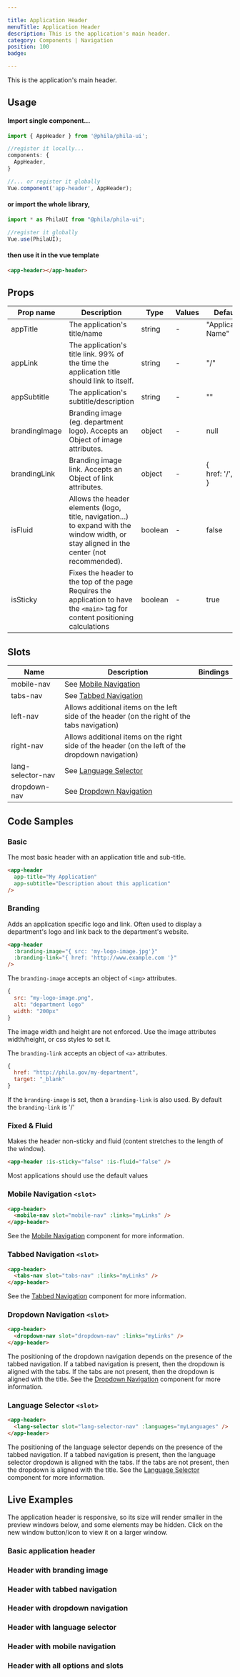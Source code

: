 ```yaml
---

title: Application Header
menuTitle: Application Header
description: This is the application's main header.
category: Components | Navigation
position: 100
badge:

---
```


This is the application's main header.

## Usage

#### Import single component...

```js
import { AppHeader } from '@phila/phila-ui';

//register it locally...
components: {
  AppHeader,
}

//... or register it globally
Vue.component('app-header', AppHeader);
```

#### or import the whole library,

```js
import * as PhilaUI from "@phila/phila-ui";

//register it globally
Vue.use(PhilaUI);
```

#### then use it in the vue template

```html
<app-header></app-header>
```

## Props

| Prop name     | Description                                                                                                                               | Type    | Values | Default               |
| ------------- | ----------------------------------------------------------------------------------------------------------------------------------------- | ------- | ------ | --------------------- |
| appTitle      | The application's title/name                                                                                                              | string  | -      | "Application Name"    |
| appLink       | The application's title link. 99% of the time the application title should link to itself.                                                | string  | -      | "/"                   |
| appSubtitle   | The application's subtitle/description                                                                                                    | string  | -      | ""                    |
| brandingImage | Branding image (eg. department logo). Accepts an Object of image attributes.                                                              | object  | -      | null                  |
| brandingLink  | Branding image link. Accepts an Object of link attributes.                                                                                | object  | -      | {<br> href: '/',<br>} |
| isFluid       | Allows the header elements (logo, title, navigation...) to expand with the window width, or stay aligned in the center (not recommended). | boolean | -      | false                 |
| isSticky      | Fixes the header to the top of the page<br>Requires the application to have the `<main>` tag for content positioning calculations         | boolean | -      | true                  |

## Slots

| Name              | Description                                                                                      | Bindings |
| ----------------- | ------------------------------------------------------------------------------------------------ | -------- |
| mobile-nav        | See [Mobile Navigation](/components/MobileNav)                                                   |          |
| tabs-nav          | See [Tabbed Navigation](/components/TabsNav)                                                     |          |
| left-nav          | Allows additional items on the left side of the header (on the right of the tabs navigation)     |          |
| right-nav         | Allows additional items on the right side of the header (on the left of the dropdown navigation) |          |
| lang-selector-nav | See [Language Selector](/components/LangSelector)                                                |          |
| dropdown-nav      | See [Dropdown Navigation](/components/DropdownNav)                                               |          |

## Code Samples

### Basic

The most basic header with an application title and sub-title.

```html
<app-header
  app-title="My Application"
  app-subtitle="Description about this application"
/>
```

### Branding

Adds an application specific logo and link. Often used to display a department's logo and link back to the department's website.

```html
<app-header
  :branding-image="{ src: 'my-logo-image.jpg'}"
  :branding-link="{ href: 'http://www.example.com '}"
/>
```

The `branding-image` accepts an object of `<img>` attributes.

```js
{
  src: "my-logo-image.png",
  alt: "department logo"
  width: "200px"
}
```

<alert>The image width and height are not enforced. Use the image attributes width/height, or css styles to set it.</alert>

The `branding-link` accepts an object of `<a>` attributes.

```js
{
  href: "http://phila.gov/my-department",
  target: "_blank"
}
```

<alert type="warning">If the `branding-image` is set, then a `branding-link` is also used. By default the `branding-link` is '/'</alert>

### Fixed & Fluid

Makes the header non-sticky and fluid (content stretches to the length of the window).

```html
<app-header :is-sticky="false" :is-fluid="false" />
```

<alert>Most applications should use the default values</alert>

### Mobile Navigation `<slot>`

```html
<app-header>
  <mobile-nav slot="mobile-nav" :links="myLinks" />
</app-header>
```

<alert>See the [Mobile Navigation](/components/MobileNav) component for more information.</alert>

### Tabbed Navigation `<slot>`

```html
<app-header>
  <tabs-nav slot="tabs-nav" :links="myLinks" />
</app-header>
```

<alert>See the [Tabbed Navigation](/components/TabsNav) component for more information.</alert>

### Dropdown Navigation `<slot>`

```html
<app-header>
  <dropdown-nav slot="dropdown-nav" :links="myLinks" />
</app-header>
```

<alert>The positioning of the dropdown navigation depends on the presence of the tabbed navigation. If a tabbed navigation is present, then the dropdown is aligned with the tabs. If the tabs are not present, then the dropdown is aligned with the title.</alert>
<alert>See the [Dropdown Navigation](/components/DropdownNav) component for more information.</alert>

### Language Selector `<slot>`

```html
<app-header>
  <lang-selector slot="lang-selector-nav" :languages="myLanguages" />
</app-header>
```

<alert>The positioning of the language selector depends on the presence of the tabbed navigation. If a tabbed navigation is present, then the language selector dropdown is aligned with the tabs. If the tabs are not present, then the dropdown is aligned with the title.</alert>
<alert>See the [Language Selector](/components/LangSelector) component for more information.</alert>

## Live Examples

<alert type="warning"> The application header is responsive, so its size will render smaller in the preview windows below, and some elements may be hidden. Click on the new window button/icon to view it on a larger window.</alert>

### Basic application header

<example name="AppHeader1" height="300" :options="{ horizontal: true}"></example>

### Header with branding image

<example name="AppHeader2" height="300" :options="{ horizontal: true}"></example>

### Header with tabbed navigation

<example name="AppHeader3" height="300" :options="{ horizontal: true}"></example>

### Header with dropdown navigation

<example name="AppHeader4" height="300" :options="{ horizontal: true}"></example>

### Header with language selector

<example name="AppHeader5" height="300" :options="{ horizontal: true}"></example>

### Header with mobile navigation

<example name="AppHeader6" height="300" :options="{ horizontal: true}"></example>

### Header with all options and slots

<example name="AppHeader" height="300" :options="{ horizontal: true}"></example>
